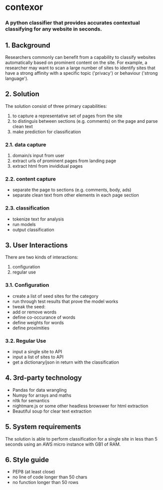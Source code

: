 # contexor

### A python classifier that provides accurates contextual classifying for any website in seconds. 

## 1. Background 

Researchers commonly can benefit from a capability to classify websites automatically based on prominent content on the site. For example, a researcher may want to scan a large number of sites to identify sites that have a strong affinity with a specific topic ('privacy') or behaviour ('strong language').

## 2. Solution 

The solution consist of three primary capabilities: 

1) to capture a representative set of pages from the site
2) to distinguis between sections (e.g. comments) on the page and parse clean text 
3) make prediction for classification 

### 2.1. data capture 

1) domain/s input from user
2) extract urls of prominent pages from landing page
3) extract html from invididual pages

### 2.2. content capture 

- separate the page to sections (e.g. comments, body, ads) 
- separate clean text from other elements in each page section 

### 2.3. classification 

- tokenize text for analysis
- run models 
- output classification 

## 3. User Interactions

There are two kinds of interactions: 

1) configuration
2) regular use 

### 3.1. Configuration 

- create a list of seed sites for the category
- run through test results that prove the model works
- tweak the seed:
 - add or remove words
 - define co-occurance of words
 - define weights for words
 - define proximities 

### 3.2. Regular Use

- input a single site to API
- input a list of sites to API
- get a dictionary/json in return with the classification 

## 4. 3rd-party technology

- Pandas for data wrangling
- Numpy for arrays and maths
- nltk for semantics 
- nightmare.js or some other headless browswer for html extraction
- Beautiful soup for clear text extraction

## 5. System requirements 

The solution is able to perform classification for a single site in less than 5 seconds using an AWS micro instance with GB1 of RAM. 

## 6. Style guide

- PEP8 (at least close)
- no line of code longer than 50 chars
- no function longer than 50 rows 
